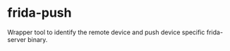 # frida-push
Wrapper tool to identify the remote device and push device specific frida-server binary.

